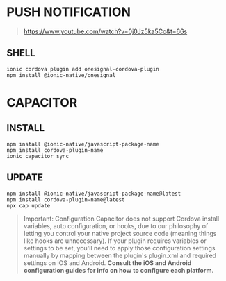 # PUSH NOTIFICATION
> https://www.youtube.com/watch?v=0j0Jz5ka5Co&t=66s 

## SHELL

```
ionic cordova plugin add onesignal-cordova-plugin
npm install @ionic-native/onesignal
``` 

# CAPACITOR 

## INSTALL
```
npm install @ionic-native/javascript-package-name
npm install cordova-plugin-name
ionic capacitor sync
```

## UPDATE
```
npm install @ionic-native/javascript-package-name@latest
npm install cordova-plugin-name@latest
npx cap update
```
> Important: Configuration
> Capacitor does not support Cordova install variables, auto configuration, or hooks, due to our philosophy of letting you  control your native project source code (meaning things like hooks are unnecessary). If your plugin requires variables or settings to be set, you'll need to apply those configuration settings manually by mapping between the plugin's plugin.xml and required settings on iOS and Android.
**Consult the iOS and Android configuration guides for info on how to configure each platform.**